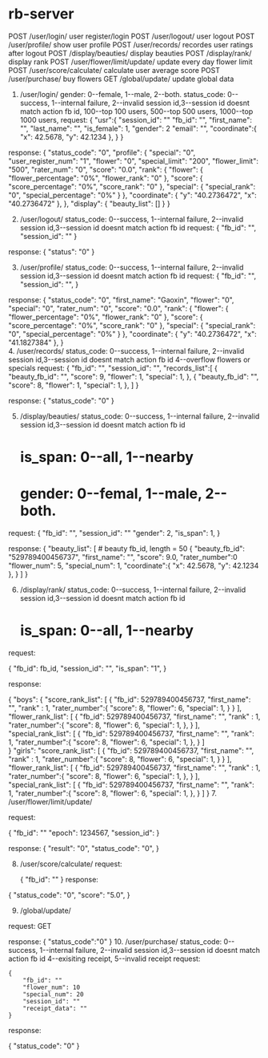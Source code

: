 rb-server
=========
POST  /user/login/                    user register/login
POST  /user/logout/                   user logout
POST  /user/profile/                  show user profile
POST  /user/records/                  recordes user ratings after logout
POST  /display/beauties/             display beauties
POST  /display/rank/                  display rank
POST  /user/flower/limit/update/      update every day flower limit
POST  /user/score/calculate/          calculate user average score
POST  /user/purchase/              buy flowers
GET  /global/update/                  update global data


1. /user/login/
    gender: 0--female, 1--male, 2--both.
    status_code: 0--success, 1--internal failure, 2--invalid session id,3--session id doesnt match action fb id,
    100--top 100 users, 500--top 500 users, 1000--top 1000 users,
request:
    {
        "usr":{
            "session_id": ""
            "fb_id": "",
            "first_name": "",
            "last_name": "",
            "is_female": 1,
            "gender": 2
            "email": "",
            "coordinate":{
                "x": 42.5678,
                "y": 42.1234
            },
        }
    }

response:
{
    "status_code": "0",
    "profile": {
        "special": "0",
        "user_register_num": "1",
        "flower": "0",
        "special_limit": "200",
        "flower_limit": "500",
        "rater_num": "0",
        "score": "0.0",
        "rank": {
            "flower": {
                "flower_percentage": "0%",
                "flower_rank": "0"
            },
            "score": {
                "score_percentage": "0%",
                "score_rank": "0"
            },
            "special": {
                "special_rank": "0",
                "special_percentage": "0%"
            }
        },
        "coordinate": {
            "y": "40.2736472",
            "x": "40.2736472"
        },
    },
    "display": {
        "beauty_list": []
    }
}

2.  /user/logout/
    status_code: 0--success, 1--internal failure, 2--invalid session id,3--session id doesnt match action fb id
request:
    {
        "fb_id": "",
        "session_id": ""
    }

response:
    {
        "status": "0"
    }
    
3.  /user/profile/
    status_code: 0--success, 1--internal failure, 2--invalid session id,3--session id doesnt match action fb id
request:
    {
        "fb_id": "",
        "session_id": "",
    }

response:
{
    "status_code": "0",
    "first_name": "Gaoxin",
    "flower": "0",
    "special": "0",
    "rater_num": "0",
    "score": "0.0",
    "rank": {
        "flower": {
            "flower_percentage": "0%",
            "flower_rank": "0"
        },
        "score": {
            "score_percentage": "0%",
            "score_rank": "0"
        },
        "special": {
            "special_rank": "0",
            "special_percentage": "0%"
        }
    },
    "coordinate": {
        "y": "40.2736472",
        "x": "41.1827384"
    },
}  
4.  /user/records/
    status_code: 0--success, 1--internal failure, 2--invalid session id,3--session id doesnt match action fb id
    4--overflow flowers or specials
request:
    {
        "fb_id": "",
        "session_id": "",
        "records_list":[
            {
                "beauty_fb_id": "",
                "score": 9,
                "flower": 1,
                "special": 1,
            },
            {
                "beauty_fb_id": "",
                "score": 8,
                "flower": 1,
                "special": 1,
            },
        ]
    }
    
  response:
    {
        "status_code": "0"
    }

5.  /display/beauties/
    status_code: 0--success, 1--internal failure, 2--invalid session id,3--session id doesnt match action fb id
    # is_span: 0--all, 1--nearby
    # gender: 0--femal, 1--male, 2--both.
request:
    {
        "fb_id": "",
        "session_id": ""
        "gender": 2,
        "is_span": 1,
    }
    
response:
    {
        "beauty_list": [
            # beauty fb_id, length = 50
            {
                "beauty_fb_id": "529789400456737",
                "first_name": "",
                "score": 9.0,
                "rater_number":0
                "flower_num": 5,
                "special_num": 1,
                "coordinate":{
                    "x": 42.5678,
                    "y": 42.1234
                },
            }
        ]
    }
    

6. /display/rank/
    status_code: 0--success, 1--internal failure, 2--invalid session id,3--session id doesnt match action fb id
    # is_span: 0--all, 1--nearby
request:

{
    "fb_id": fb_id,
    "session_id": "",
    "is_span": "1",
}


response:

{
    "boys": {
                "score_rank_list": [
            {
                "fb_id": 529789400456737,
                "first_name": "",
                "rank" : 1,
                "rater_number":{
                    "score": 8,
                    "flower": 6,
                    "special": 1,
                }
            }
        ],
        "flower_rank_list": [
            {
                "fb_id": 529789400456737,
                "first_name": "",
                "rank" : 1,
                "rater_number":{
                    "score": 8,
                    "flower": 6,
                    "special": 1,
                },
            }
        ],
        "special_rank_list": [
            {
                "fb_id": 529789400456737,
                "first_name": "",
                "rank": 1,
                "rater_number":{
                    "score": 8,
                    "flower": 6,
                    "special": 1,
                },
            }
        ]    
    }
    "girls":
            "score_rank_list": [
            {
                "fb_id": 529789400456737,
                "first_name": "",
                "rank" : 1,
                "rater_number":{
                    "score": 8,
                    "flower": 6,
                    "special": 1,
                }
            }
        ],
        "flower_rank_list": [
            {
                "fb_id": 529789400456737,
                "first_name": "",
                "rank" : 1,
                "rater_number":{
                    "score": 8,
                    "flower": 6,
                    "special": 1,
                },
            }
        ],
        "special_rank_list": [
            {
                "fb_id": 529789400456737,
                "first_name": "",
                "rank": 1,
                "rater_number":{
                    "score": 8,
                    "flower": 6,
                    "special": 1,
                },
            }
        ]
}
7. /user/flower/limit/update/

request:

{
    "fb_id": ""
    "epoch": 1234567,
    "session_id":
}

response:
{
    "result": "0",
    "status_code": "0",
}

8. /user/score/calculate/
request:

    {
        "fb_id": ""
    }
response:

{
    "status_code": "0",
    "score": "5.0",
}

9. /global/update/

request:
GET

response:
{
    "status_code":"0"
}
10. /user/purchase/
   status_code: 0--success, 1--internal failure, 2--invalid session id,3--session id doesnt match action fb id
   4--exisiting receipt, 5--invalid receipt
request:

    {
        "fb_id": ""
        "flower_num": 10
        "special_num": 20
        "session_id": ""
        "receipt_data": ""
    }
    
response:

{
    "status_code": "0"
}
